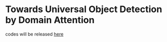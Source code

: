 # Towards Universal Object Detection by Domain Attention
codes will be released [here](https://github.com/frank-xwang/towards-universal-object-detection.git)
